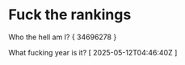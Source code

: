 # Fuck the rankings

Who the hell am I?
{ 34696278 }

What fucking year is it?
[ 2025-05-12T04:46:40Z ]
